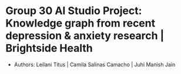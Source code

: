 # Group 30 AI Studio Project: Knowledge graph from recent depression & anxiety research | Brightside Health
- Authors: Leilani Titus | Camila Salinas Camacho | Juhi Manish Jain
